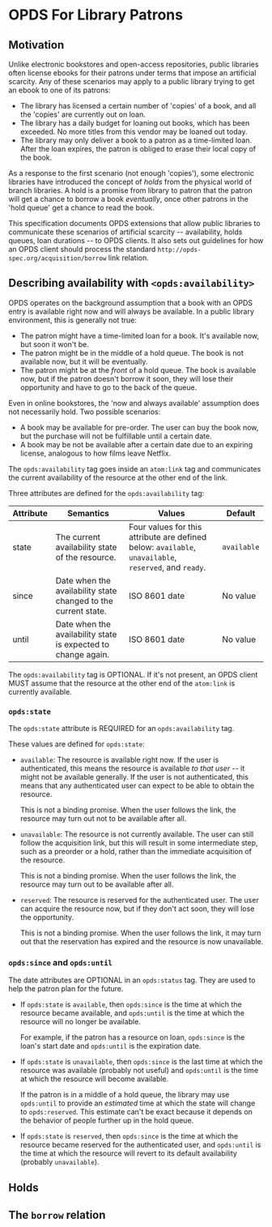 # OPDS For Library Patrons

## Motivation

Unlike electronic bookstores and open-access repositories, public
libraries often license ebooks for their patrons under terms that
impose an artificial scarcity. Any of these scenarios may apply to a
public library trying to get an ebook to one of its patrons:

* The library has licensed a certain number of 'copies' of a book, and
  all the 'copies' are currently out on loan.
* The library has a daily budget for loaning out books, which has been
  exceeded. No more titles from this vendor may be loaned out today.
* The library may only deliver a book to a patron as a time-limited
  loan. After the loan expires, the patron is obliged to erase their
  local copy of the book.

As a response to the first scenario (not enough 'copies'), some
electronic libraries have introduced the concept of _holds_ from the
physical world of branch libraries. A hold is a promise from library
to patron that the patron will get a chance to borrow a book
_eventually_, once other patrons in the 'hold queue' get a chance to
read the book.

This specification documents OPDS extensions that allow public
libraries to communicate these scenarios of artificial scarcity --
availability, holds queues, loan durations -- to OPDS clients. It also
sets out guidelines for how an OPDS client should process the standard
`http://opds-spec.org/acquisition/borrow` link relation.

## Describing availability with `<opds:availability>`

OPDS operates on the background assumption that a book with an OPDS
entry is available right now and will always be available. In a
public library environment, this is generally not true:

* The patron might have a time-limited loan for a book. It's available
  now, but soon it won't be.
* The patron might be in the middle of a hold queue. The book is not
  available now, but it will be eventually.
* The patron might be at the _front_ of a hold queue. The book is
  available now, but if the patron doesn't borrow it soon, they will
  lose their opportunity and have to go to the back of the queue.

Even in online bookstores, the 'now and always available' assumption
does not necessarily hold. Two possible scenarios:

* A book may be available for pre-order. The user can buy the book
  now, but the purchase will not be fulfillable until a certain date.
* A book may be not be available after a certain date due to an
  expiring license, analogous to how films leave Netflix.

The `opds:availability` tag goes inside an `atom:link` tag and
communicates the current availability of the resource at the other end
of the link.

Three attributes are defined for the `opds:availability` tag:

| Attribute | Semantics | Values | Default |
| --------- | --------- | ------ | ------- |
| state     | The current availability state of the resource. | Four values for this attribute are defined below: `available`, `unavailable`, `reserved`, and `ready`. | `available` |
| since     | Date when the availability state changed to the current state. | ISO 8601 date | No value |
| until     | Date when the availability state is expected to change again. | ISO 8601 date | No value |

The `opds:availability` tag is OPTIONAL. If it's not present, an OPDS
client MUST assume that the resource at the other end of the
`atom:link` is currently available.

### `opds:state`

The `opds:state` attribute is REQUIRED for an `opds:availability` tag.

These values are defined for `opds:state`:

* `available`: The resource is available right now. If the user is
  authenticated, this means the resource is available _to that user_ -- it
  might not be available generally. If the user is not authenticated,
  this means that any authenticated user can expect to be able to
  obtain the resource.
  
  This is not a binding promise. When the user follows the link, the resource
  may turn out not to be available after all.

* `unavailable`: The resource is not currently available. The user can
  still follow the acquisition link, but this will result in some
  intermediate step, such as a preorder or a hold, rather than the
  immediate acquisition of the resource.
  
  This is not a binding promise. When the user follows the link, the
  resource may turn out to be available after all.

* `reserved`: The resource is reserved for the authenticated user. The user
  can acquire the resource now, but if they don't act soon, they will lose
  the opportunity.
  
  This is not a binding promise. When the user follows the link, it
  may turn out that the reservation has expired and the resource is now
  unavailable.

### `opds:since` and `opds:until`

The date attributes are OPTIONAL in an `opds:status` tag. They are
used to help the patron plan for the future.

* If `opds:state` is `available`, then `opds:since` is the time at
  which the resource became available, and `opds:until` is the time at
  which the resource will no longer be available.
  
  For example, if the patron has a resource on loan, `opds:since` is the
  loan's start date and `opds:until` is the expiration date.

* If `opds:state` is `unavailable`, then `opds:since` is the last time
  at which the resource was available (probably not useful) and `opds:until`
  is the time at which the resource will become available.
  
  If the patron is in a middle of a hold queue, the library may use
  `opds:until` to provide an _estimated_ time at which the state will
  change to `opds:reserved`. This estimate can't be exact because it
  depends on the behavior of people further up in the hold queue.

* If `opds:state` is `reserved`, then `opds:since` is the time
  at which the resource became reserved for the authenticated user,
  and `opds:until` is the time at which the resource will revert to its
  default availability (probably `unavailable`).





## Holds

## The `borrow` relation
